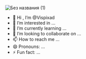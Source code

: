 ![Без названия (1)](https://github.com/Vispixad/Vispixad/assets/161984981/5c3d0732-8267-4d95-9c74-4e9665803ff6)
- 👋 Hi
, I’m @Vispixad
- 👀 I’m interested in ...
- 🌱 I’m currently learning ...
- 💞️ I’m looking to collaborate on ...
- 📫 How to reach me ...
- 😄 Pronouns: ...
- ⚡ Fun fact: ...

<!---
Vispixad/Vispixad is a ✨ special ✨ repository because its `README.md` (this file) appears on your GitHub profile.
You can click the Preview link to take a look at your changes.
--->
